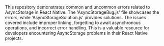 This repository demonstrates common and uncommon errors related to AsyncStorage in React Native.  The 'AsyncStorageBug.js' file showcases the errors, while 'AsyncStorageSolution.js' provides solutions.  The issues covered include improper linking, forgetting to await asynchronous operations, and incorrect error handling.  This is a valuable resource for developers encountering AsyncStorage problems in their React Native projects.